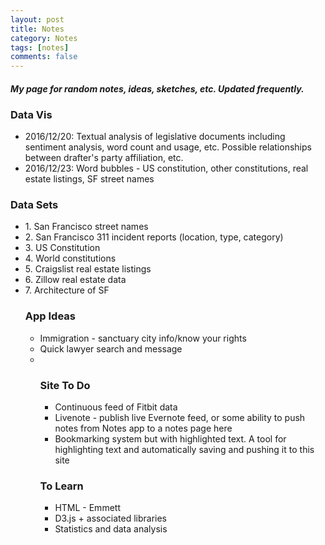 ```yaml
---
layout: post
title: Notes
category: Notes
tags: [notes]
comments: false
---
```

<h4 style="font-style:italic">My page for random notes, ideas, sketches, etc. Updated frequently.</h4>

<h3>Data Vis</h3>
<ul>
  <li>2016/12/20: Textual analysis of legislative documents including sentiment analysis, word count and usage, etc. Possible relationships between drafter's party affiliation, etc.</li>
  <li>2016/12/23: Word bubbles - US constitution, other constitutions, real estate listings, SF street names</li>
</ul>




<h3>Data Sets</h3>
<ul>
  <li>1. San Francisco street names</li>
  <li>2. San Francisco 311 incident reports (location, type, category)</li>
  <li>3. US Constitution</li>
  <li>4. World constitutions</li>
  <li>5. Craigslist real estate listings</li>
  <li>6. Zillow real estate data</li>
  <li>7. Architecture of SF</li>

<h3>App Ideas</h3>
  <ul>
    <li>Immigration - sanctuary city info/know your rights</li>
    <li>Quick lawyer search and message</li>
    <li>
  </li>

<h3>Site To Do</h3>
<ul>
  <li>Continuous feed of Fitbit data</li>
  <li>Livenote - publish live Evernote feed, or some ability to push notes from Notes app to a notes page here</li>
  <li>Bookmarking system but with highlighted text. A tool for highlighting text and automatically saving and pushing it to this site</li>
</ul>

<h3>To Learn</h3>
<ul>
  <li>HTML - Emmett</li>
  <li>D3.js + associated libraries</li>
  <li>Statistics and data analysis</li>
</ul>
